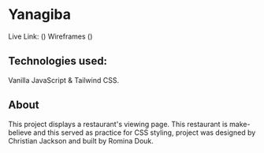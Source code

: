 # Yanagiba

Live Link: ()
Wireframes ()

## Technologies used: 
Vanilla JavaScript & Tailwind CSS. 

## About
This project displays a restaurant's viewing page. This restaurant is make-believe and this served as practice for CSS styling, project was designed by Christian Jackson and built by Romina Douk. 



